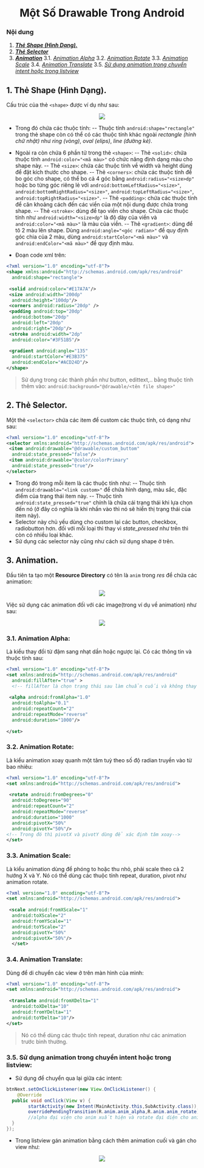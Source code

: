 <h1 align="center">Một Số Drawable Trong Android</h1>

### Nội dung
1. [***Thẻ Shape (Hình Dạng).***](#muc1) 
2. [***Thẻ Selector***](#muc2)
3. [***Animation***](#muc3)
	3.1. [*Animation Alpha*](#muc31)
	3.2. [*Animation Rotate*](#muc32)
	3.3. [*Animation Scale*](#muc33)
	3.4. [*Animation Translate*](#muc34)
	3.5. [*Sử dụng animation trong chuyển intent hoặc trong listview*](#muc35)

<a name="muc1"></a>
## 1. Thẻ Shape (Hình Dạng).
Cấu trúc của thẻ `<shape>` được ví dụ như sau:
<div align="center"><img  src="https://i.imgur.com/nVgEAUo.png"/></div>

- Trong đó chứa các thuộc tính: 
-- Thuộc tính `android:shape="rectangle"` trong thẻ shape còn có thể có các thuộc tính khác ngoài *rectangle (hình chữ nhật)* như *ring (vòng)*, *oval (elips)*, *line (đường kẻ)*.
- Ngoài ra còn chứa 6 phần tử trong thẻ `<shape>`:
-- Thẻ `<solid>`: chứa thuộc tính `android:color="<mã màu>"` có chức năng định dạng màu cho shape này.
-- Thẻ `<size>`: chứa các thuộc tính về width và height dùng để đặt kích thước cho shape.
-- Thẻ `<corners>`: chứa các thuộc tính để bo góc cho shape, có thể bo cả 4 góc bằng `android:radius="<size>dp"` hoặc bo từng góc riêng lẻ với `android:bottomLeftRadius="<size>"`, `android:bottomRightRadius="<size>"`, `android:topLeftRadius="<size>"`, `android:topRightRadius="<size>"`.
-- Thẻ `<padding>`: chứa các thuộc tính để căn khoảng cách đến các viền của một nội dung được chứa trong shape.
-- Thẻ `<stroke>`: dùng để tạo viền cho shape. Chứa các thuộc tính như `android:width="<size>dp"` là độ dày của viền và `android:color="<mã màu>"` là màu của viền.
-- Thẻ `<gradient>`: dùng để tô 2 màu lên shape. Dùng `android:angle="<góc radian>"` để quy định góc chia của 2 màu, dùng `android:startColor="<mã màu>"` và `  
android:endColor="<mã màu>"` để quy định màu.

- Đoạn code xml trên:
```xml
<?xml version="1.0" encoding="utf-8"?>  
<shape xmlns:android="http://schemas.android.com/apk/res/android"  
  android:shape="rectangle">  
  
 <solid android:color="#E17A7A"/>  
 <size android:width="200dp"  
  android:height="100dp"/>  
 <corners android:radius="20dp" />  
 <padding android:top="20dp"  
  android:bottom="20dp"  
  android:left="20dp"  
  android:right="20dp"/>  
 <stroke android:width="2dp"  
  android:color="#3F51B5"/>  
  
 <gradient android:angle="135"  
  android:startColor="#E3B375"  
  android:endColor="#ACD24D"/>  
</shape>
```
> Sử dụng trong các thành phần như button, edittext,.. bằng thuộc tính thêm vào: 
> `android:background="@drawable/<tên file shape>"`

<a name="muc2"></a>
## 2. Thẻ Selector.
Một thẻ `<selector>` chứa các item để custom các thuộc tính, có dạng như sau:
```xml
<?xml version="1.0" encoding="utf-8"?>  
<selector xmlns:android="http://schemas.android.com/apk/res/android">  
 <item android:drawable="@drawable/custom_buttom"  
  android:state_pressed="false"/>  
 <item android:drawable="@color/colorPrimary"  
  android:state_pressed="true"/>  
</selector>
```

- Trong đó trong mỗi item là các thuộc tính như:
-- Thuộc tính `android:drawable="<link custom>"` để chứa hình dạng, màu sắc, đặc điểm của trạng thái item này.
-- Thuộc tính `android:state_pressed="true"` chính là chứa cái trạng thái khi lựa chọn đến nó (ở đây có nghĩa là khi nhấn vào thì nó sẽ hiển thị trạng thái của item này).
- Selector này chủ yếu dùng cho custom lại các button, checkbox, radiobutton hơn. đối với mỗi loại thì thay vì *state_pressed* như trên thì còn có nhiều loại khác.
- Sử dụng các selector này cũng như cách sử dụng shape ở trên.


<a name="muc3"></a>
## 3. Animation.
Đầu tiên ta tạo một **Resource Directory** có tên là `anim` trong *res* để chứa các animation:
<div align="center"><img  src="https://i.imgur.com/NOfT3m6.png"/></div>

Việc sử dụng các animation đối với các image(trong ví dụ về animation) như sau:
<div align="center"><img  src="https://i.imgur.com/Ii4rQHo.png"/></div>

<a name="muc31"></a>
### 3.1. Animation Alpha:
Là kiểu thay đổi từ đậm sang nhạt dần hoặc ngược lại. Có các thông tin và thuộc tính sau:

```xml
<?xml version="1.0" encoding="utf-8"?>  
<set xmlns:android="http://schemas.android.com/apk/res/android"  
  android:fillAfter="true" > 
  <!-- fillAfter là chọn trạng thái sau làm chuẩn cuối và không thay đổi-->
  
 <alpha android:fromAlpha="1.0"  
  android:toAlpha="0.1"  
  android:repeatCount="2"  
  android:repeatMode="reverse"  
  android:duration="1000"/>  
  
</set>
```

<a name="muc32"></a>
### 3.2. Animation Rotate:
Là kiểu animation xoay quanh một tâm tuỳ theo số độ radian truyền vào từ bao nhiêu:

```xml
<?xml version="1.0" encoding="utf-8"?>  
<set xmlns:android="http://schemas.android.com/apk/res/android">  
  
 <rotate android:fromDegrees="0"  
  android:toDegrees="90"
  android:repeatCount="2"  
  android:repeatMode="reverse"  
  android:duration="1000"  
  android:pivotX="50%"  
  android:pivotY="50%"/>  
<!-- Trong đó thì pivotX và pivotY dùng để xác định tâm xoay-->
</set>
```

<a name="muc33"></a>
### 3.3. Animation Scale:
Là kiểu animation dùng để phóng to hoặc thu nhỏ, phải scale theo cả 2 hướng X và Y. Nó có thể dùng các thuộc tính repeat, duration, pivot như animation rotate. 
```xml
<?xml version="1.0" encoding="utf-8"?>  
<set xmlns:android="http://schemas.android.com/apk/res/android">  
  
 <scale android:fromXScale="1"  
  android:toXScale="2"  
  android:fromYScale="1"  
  android:toYScale="2"  
  android:pivotY="50%"  
  android:pivotX="50%"/>  
  </set>
```

<a name="muc34"></a>
### 3.4. Animation Translate:
Dùng để di chuyển các view ở trên màn hình của mình:

```xml
<?xml version="1.0" encoding="utf-8"?>  
<set xmlns:android="http://schemas.android.com/apk/res/android">  
  
 <translate android:fromXDelta="1"  
  android:toXDelta="10"  
  android:fromYDelta="1"  
  android:toYDelta="10"/>  
</set>
```
> Nó có thể dùng các thuộc tính repeat, duration như các animation trước bình thường.

<a name="muc35"></a>
### 3.5. Sử dụng animation trong chuyển intent hoặc trong listview:
- Sử dụng để chuyển qua lại giữa các intent:
```java
btnNext.setOnClickListener(new View.OnClickListener() {  
    @Override  
  public void onClick(View v) {  
        startActivity(new Intent(MainActivity.this,SubActivity.class));  
		overridePendingTransition(R.anim.anim_alpha,R.anim.anim_rotate); 
		//alpha đại viện cho anim xuất hiện và rotate đại diện cho anim exit của intent
  }  
});
```
- Trong listview gán animation bằng cách thêm animation cuối và gán cho view như:

<div align="center"><img  src="https://i.imgur.com/5csLmX9.png"/></div>